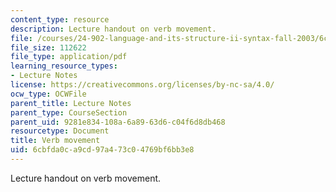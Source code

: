 ```yaml
---
content_type: resource
description: Lecture handout on verb movement.
file: /courses/24-902-language-and-its-structure-ii-syntax-fall-2003/6cbfda0ca9cd97a473c04769bf6bb3e8_9_24_handout.pdf
file_size: 112622
file_type: application/pdf
learning_resource_types:
- Lecture Notes
license: https://creativecommons.org/licenses/by-nc-sa/4.0/
ocw_type: OCWFile
parent_title: Lecture Notes
parent_type: CourseSection
parent_uid: 9281e834-108a-6a89-63d6-c04f6d8db468
resourcetype: Document
title: Verb movement
uid: 6cbfda0c-a9cd-97a4-73c0-4769bf6bb3e8
---
```

Lecture handout on verb movement.